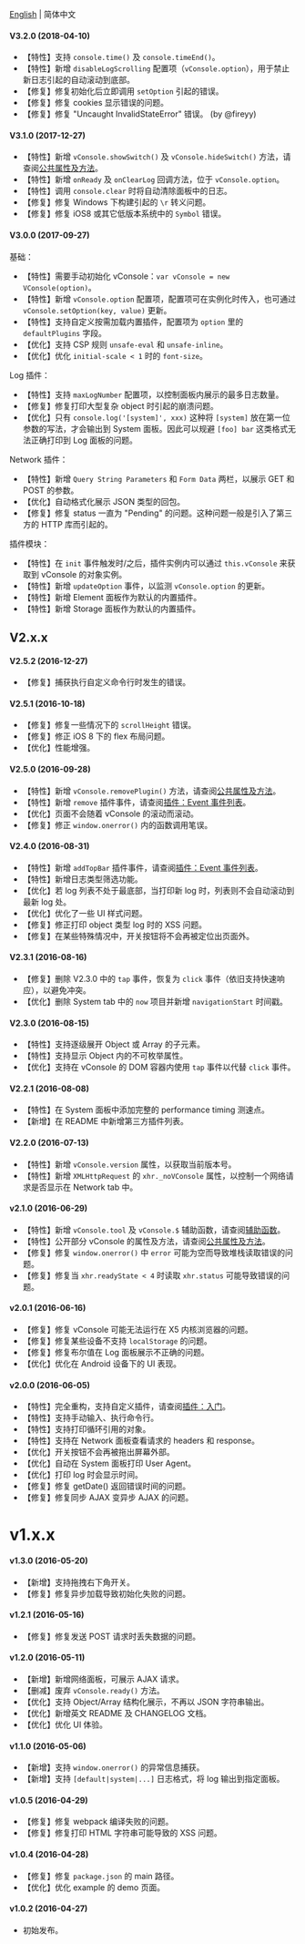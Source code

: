 [English](./CHANGELOG.md) | 简体中文

#### V3.2.0 (2018-04-10)

- 【特性】支持 `console.time()` 及 `console.timeEnd()`。
- 【特性】新增 `disableLogScrolling` 配置项（`vConsole.option`），用于禁止新日志引起的自动滚动到底部。
- 【修复】修复初始化后立即调用 `setOption` 引起的错误。
- 【修复】修复 cookies 显示错误的问题。
- 【修复】修复 "Uncaught InvalidStateError" 错误。 (by @fireyy)


#### V3.1.0 (2017-12-27)

- 【特性】新增 `vConsole.showSwitch()` 及 `vConsole.hideSwitch()` 方法，请查阅[公共属性及方法](./doc/public_properties_methods_CN.md)。
- 【特性】新增 `onReady` 及 `onClearLog` 回调方法，位于 `vConsole.option`。
- 【特性】调用 `console.clear` 时将自动清除面板中的日志。
- 【修复】修复 Windows 下构建引起的 `\r` 转义问题。
- 【修复】修复 iOS8 或其它低版本系统中的 `Symbol` 错误。


#### V3.0.0 (2017-09-27)

基础：

- 【特性】需要手动初始化 vConsole：`var vConsole = new VConsole(option)`。
- 【特性】新增 `vConsole.option` 配置项，配置项可在实例化时传入，也可通过 `vConsole.setOption(key, value)` 更新。
- 【特性】支持自定义按需加载内置插件，配置项为 `option` 里的 `defaultPlugins` 字段。
- 【优化】支持 CSP 规则 `unsafe-eval` 和 `unsafe-inline`。
- 【优化】优化 `initial-scale < 1` 时的 `font-size`。

Log 插件：

- 【特性】支持 `maxLogNumber` 配置项，以控制面板内展示的最多日志数量。
- 【修复】修复打印大型复杂 object 时引起的崩溃问题。
- 【优化】只有 `console.log('[system]', xxx)` 这种将 `[system]` 放在第一位参数的写法，才会输出到 System 面板。因此可以规避 `[foo] bar` 这类格式无法正确打印到 Log 面板的问题。

Network 插件：

- 【特性】新增 `Query String Parameters` 和 `Form Data` 两栏，以展示 GET 和 POST 的参数。
- 【优化】自动格式化展示 JSON 类型的回包。
- 【修复】修复 status 一直为 "Pending" 的问题。这种问题一般是引入了第三方的 HTTP 库而引起的。


插件模块：

- 【特性】在 `init` 事件触发时/之后，插件实例内可以通过 `this.vConsole` 来获取到 vConsole 的对象实例。
- 【特性】新增 `updateOption` 事件，以监测 `vConsole.option` 的更新。
- 【特性】新增 Element 面板作为默认的内置插件。
- 【特性】新增 Storage 面板作为默认的内置插件。



## V2.x.x

#### V2.5.2 (2016-12-27)

- 【修复】捕获执行自定义命令行时发生的错误。


#### V2.5.1 (2016-10-18)

- 【修复】修复一些情况下的 `scrollHeight` 错误。
- 【修复】修正 iOS 8 下的 flex 布局问题。
- 【优化】性能增强。


#### V2.5.0 (2016-09-28)

- 【特性】新增 `vConsole.removePlugin()` 方法，请查阅[公共属性及方法](./doc/public_properties_methods_CN.md)。
- 【特性】新增 `remove` 插件事件，请查阅[插件：Event 事件列表](./doc/plugin_event_list_CN.md)。
- 【优化】页面不会随着 vConsole 的滚动而滚动。
- 【修复】修正 `window.onerror()` 内的函数调用笔误。


#### V2.4.0 (2016-08-31)

- 【特性】新增 `addTopBar` 插件事件，请查阅[插件：Event 事件列表](./doc/plugin_event_list_CN.md)。
- 【特性】新增日志类型筛选功能。
- 【优化】若 log 列表不处于最底部，当打印新 log 时，列表则不会自动滚动到最新 log 处。
- 【优化】优化了一些 UI 样式问题。
- 【修复】修正打印 object 类型 log 时的 XSS 问题。
- 【修复】在某些特殊情况中，开关按钮将不会再被定位出页面外。


#### V2.3.1 (2016-08-16)

- 【修复】删除 V2.3.0 中的 `tap` 事件，恢复为 `click` 事件（依旧支持快速响应），以避免冲突。
- 【优化】删除 System tab 中的 `now` 项目并新增 `navigationStart` 时间戳。


#### V2.3.0 (2016-08-15)

- 【特性】支持逐级展开 Object 或 Array 的子元素。
- 【特性】支持显示 Object 内的不可枚举属性。
- 【优化】支持在 vConsole 的 DOM 容器内使用 `tap` 事件以代替 `click` 事件。


#### V2.2.1 (2016-08-08)

- 【特性】在 System 面板中添加完整的 performance timing 测速点。
- 【新增】在 README 中新增第三方插件列表。


#### V2.2.0 (2016-07-13)

- 【特性】新增 `vConsole.version` 属性，以获取当前版本号。
- 【特性】新增 `XMLHttpRequest` 的 `xhr._noVConsole` 属性，以控制一个网络请求是否显示在 Network tab 中。


#### v2.1.0 (2016-06-29)

- 【特性】新增 `vConsole.tool` 及 `vConsole.$` 辅助函数，请查阅[辅助函数](./doc/helper_functions_CN.md)。
- 【特性】公开部分 vConsole 的属性及方法，请查阅[公共属性及方法](./doc/public_properties_methods_CN.md)。
- 【修复】修复 `window.onerror()` 中 `error` 可能为空而导致堆栈读取错误的问题。
- 【修复】修复当 `xhr.readyState < 4` 时读取 `xhr.status` 可能导致错误的问题。


#### v2.0.1 (2016-06-16)

- 【修复】修复 vConsole 可能无法运行在 X5 内核浏览器的问题。
- 【修复】修复某些设备不支持 `localStorage` 的问题。
- 【修复】修复布尔值在 Log 面板展示不正确的问题。
- 【优化】优化在 Android 设备下的 UI 表现。


#### v2.0.0 (2016-06-05)

- 【特性】完全重构，支持自定义插件，请查阅[插件：入门](./doc/plugin_getting_started_CN.md)。
- 【特性】支持手动输入、执行命令行。
- 【特性】支持打印循环引用的对象。
- 【特性】支持在 Network 面板查看请求的 headers 和 response。
- 【优化】开关按钮不会再被拖出屏幕外部。
- 【优化】自动在 System 面板打印 User Agent。
- 【优化】打印 log 时会显示时间。
- 【修复】修复 getDate() 返回错误时间的问题。
- 【修复】修复同步 AJAX 变异步 AJAX 的问题。



# v1.x.x

#### v1.3.0 (2016-05-20)

- 【新增】支持拖拽右下角开关。
- 【修复】修复异步加载导致初始化失败的问题。

#### v1.2.1 (2016-05-16)

- 【修复】修复发送 POST 请求时丢失数据的问题。


#### v1.2.0 (2016-05-11)

- 【新增】新增网络面板，可展示 AJAX 请求。
- 【删减】废弃 `vConsole.ready()` 方法。
- 【优化】支持 Object/Array 结构化展示，不再以 JSON 字符串输出。
- 【优化】新增英文 README 及 CHANGELOG 文档。
- 【优化】优化 UI 体验。


#### v1.1.0 (2016-05-06)

- 【新增】支持 `window.onerror()` 的异常信息捕获。
- 【新增】支持 `[default|system|...]` 日志格式，将 log 输出到指定面板。


#### v1.0.5 (2016-04-29)

- 【修复】修复 webpack 编译失败的问题。
- 【修复】修复打印 HTML 字符串可能导致的 XSS 问题。


#### v1.0.4 (2016-04-28)

- 【修复】修复 `package.json` 的 main 路径。
- 【优化】优化 example 的 demo 页面。


#### v1.0.2 (2016-04-27)

- 初始发布。